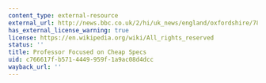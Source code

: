 ```yaml
---
content_type: external-resource
external_url: http://news.bbc.co.uk/2/hi/uk_news/england/oxfordshire/7879422.stm
has_external_license_warning: true
license: https://en.wikipedia.org/wiki/All_rights_reserved
status: ''
title: Professor Focused on Cheap Specs
uid: c766617f-b571-4449-959f-1a9ac08d4dcc
wayback_url: ''
---
```

